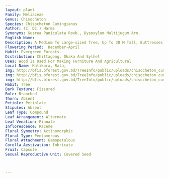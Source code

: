 ```yaml
---
layout: plant
Family: Meliaceae
Genus: Chisocheton
Species: Chisocheton Cumingianus
Author: (C. DC.) Harms
Synonyms: Guarea Paniculata Roxb., Dysoxylum Multijugum Arn.
English Name: 
Description: A Medium To Large-sized Tree, Up To 38 M Tall, Buttresses Up To 3 M Tall, Bark Pale Greyish-brown, Scaly, Inner Bark Chestnut-brown. Twig 5-7 Mm In Diameter, Dark Brownish-black, Smooth, Lenticellate, Sometimes With White Latex. Leaves Up To 120 Cm Long, Pseudo-gemmulate, Crowded In Dense Terminal Spirals, Petioles 5-10 Cm Long, Terete Or Weakly Flattened Adaxially, Leaflets Up To 15 Pairs, Opposite Or Subopposite, 10-42 Ã— 4-14 Cm, Ovate To Elliptic, Papery To Coriaceous, Drying Red-brown, Glabrescent Or Hispid Pubescent On The Costae Adaxially Or Exceptionally Softly Velutinous, Apex Shortly Cuspidate, Base Asymmetric, Acute, Lateral Nerves 10-15 On Each Side Of The Midvein, Arcuate, Prominent Abaxially, Tertiary Venation Prominulous, Petiolules 6-11 Mm Long, Glabrescent To Tawny Tomentose. Thyrses Up To 50 Cm Long, Axillary, Supra-axillary Or Borne On Short Shoots On Defoliated Twigs, Branches Up To 10 Cm Long, More Or Less Pubescent. Flowers Pedicellate, Pedicels Up To 3 Mm Long, Bracteoles C 2 Mm Long, Linear. Calyx 1-3 Mm Deep, Campanulate, Puberulous Outside, Margin Entire. Petals 4, 1.2-2.0 Ã— 0.3-0.5 Cm, Spathulate, Acute, Pale Yellow To White, Reddish In Sicco. Staminal Tube 1 Mm In Diameter, Glabrous Outside, Pubescent Inside From Just Below Anthers To The Base, Anthers 6-9, 1.5-2.2 Mm Long, Elliptic-oblong, Locellate, Glabrous To Villous, Disk C 0.4 Mm Long, Annular, Glabrous. Ovary 3-4 Locular, Ovules 1 Or 2 In Each Locule, Styles Pubescent, Stigmas Disciform To Capitate. Fruit A Capsule, Up To 7 Cm In Diameter, Globose To Pyriform, Occasionally Weakly Rostrate, Orange-red, Glabrous To Velutinous, Pericarp Usually With White Latex. Seeds 3 Or 4, Testa Blackish-brown, Aril Orange-red, Cotyledons Superposed.
Flowering Period:  December-April
Habit: Evergreen Forests.
Distribution: Chittagong, Dhaka And Sylhet
Uses: Wood Is Used For Making Furniture And Agricultural
Local Name: Kalikora, Rata, 
img: http://bfis.bforest.gov.bd/TreeInfo/public/uploads/chisocheton_cumingianus.JPG
img: http://bfis.bforest.gov.bd/TreeInfo/public/uploads/chisocheton_cumingianus2.jpg
img: http://bfis.bforest.gov.bd/TreeInfo/public/uploads/chisocheton_cumingianus1.jpg
Habit: Tree
Bark Texture: Fissured
Bole: Branched
Thorn: Absent
Petiole: Petiolate
Stipules: Absent
Leaf Type: Compound
Leaf Arrangement: Alternate
Leaf Venation: Pinnate
Inflorescence: Raceme
Floral Symmetry: Actinomorphic
Floral Type: Pentamerous
Floral Attachment: Gamopetalous
Corolla Aestivation: Imbricate
Fruit: Capsule
Sexual Reproductive Unit: Covered Seed



---
```


